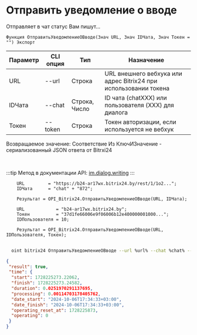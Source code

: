 ﻿---
sidebar_position: 16
---

# Отправить уведомление о вводе
 Отправляет в чат статус Вам пишут...



`Функция ОтправитьУведомлениеОВводе(Знач URL, Знач IDЧата, Знач Токен = "") Экспорт`

  | Параметр | CLI опция | Тип | Назначение |
  |-|-|-|-|
  | URL | --url | Строка | URL внешнего вебхука или адрес Bitrix24 при использовании токена |
  | IDЧата | --chat | Строка, Число | ID чата (chatXXX) или пользователя (XXX) для диалога |
  | Токен | --token | Строка | Токен авторизации, если используется не вебхук |

  
  Возвращаемое значение:   Соответствие Из КлючИЗначение - сериализованный JSON ответа от Bitrxi24

<br/>

:::tip
Метод в документации API: [im.dialog.writing](https://dev.1c-bitrix.ru/learning/course/?COURSE_ID=93&LESSON_ID=23802)
:::
<br/>


```bsl title="Пример кода"
    URL         = "https://b24-ar17wx.bitrix24.by/rest/1/1o2...";
    IDЧата      = "chat" + "872";

    Результат = OPI_Bitrix24.ОтправитьУведомлениеОВводе(URL, IDЧата);

    URL            = "b24-ar17wx.bitrix24.by";
    Токен          = "37d1fe66006e9f06006b12e400000001000...";
    IDПользователя = 10;

    Результат = OPI_Bitrix24.ОтправитьУведомлениеОВводе(URL, IDПользователя, Токен);
```



```sh title="Пример команды CLI"
    
  oint bitrix24 ОтправитьУведомлениеОВводе --url %url% --chat %chat% --token %token%

```

```json title="Результат"
{
 "result": true,
 "time": {
  "start": 1728225273.22062,
  "finish": 1728225273.24582,
  "duration": 0.0251970291137695,
  "processing": 0.00114703178405762,
  "date_start": "2024-10-06T17:34:33+03:00",
  "date_finish": "2024-10-06T17:34:33+03:00",
  "operating_reset_at": 1728225873,
  "operating": 0
 }
}
```
